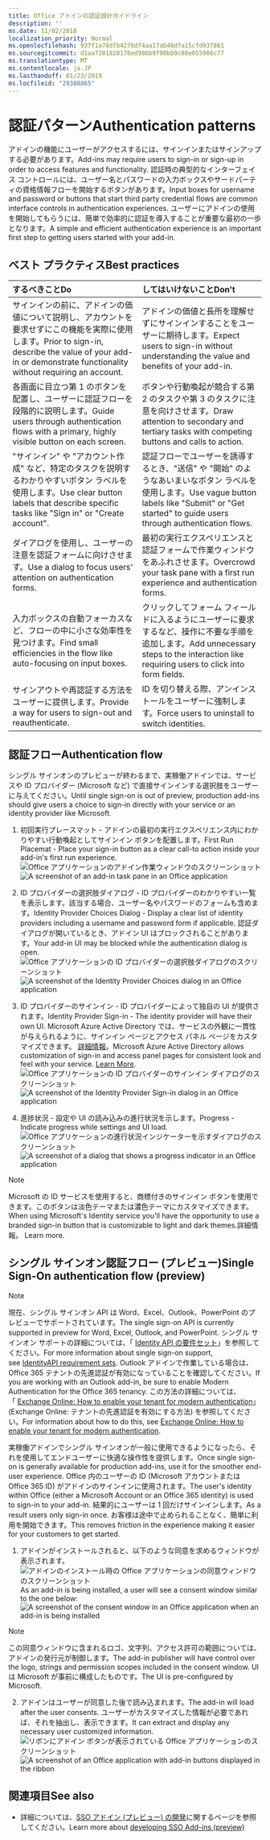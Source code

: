```yaml
---
title: Office アドインの認証設計ガイドライン
description: ''
ms.date: 11/02/2018
localization_priority: Normal
ms.openlocfilehash: 937f1a78dfb4276df4aa17ab48dfa15cfd937861
ms.sourcegitcommit: d1aa7201820176ed986b9f00bb9c88e055906c77
ms.translationtype: MT
ms.contentlocale: ja-JP
ms.lasthandoff: 01/23/2019
ms.locfileid: "29388865"
---
```

# <a name="authentication-patterns"></a><span data-ttu-id="33323-102">認証パターン</span><span class="sxs-lookup"><span data-stu-id="33323-102">Authentication patterns</span></span>

<span data-ttu-id="33323-103">アドインの機能にユーザーがアクセスするには、サインインまたはサインアップする必要があります。</span><span class="sxs-lookup"><span data-stu-id="33323-103">Add-ins may require users to sign-in or sign-up in order to access features and functionality.</span></span> <span data-ttu-id="33323-104">認証時の典型的なインターフェイス コントロールには、ユーザー名とパスワードの入力ボックスやサードパーティの資格情報フローを開始するボタンがあります。</span><span class="sxs-lookup"><span data-stu-id="33323-104">Input boxes for username and password or buttons that start third party credential flows are common interface controls in authentication experiences.</span></span> <span data-ttu-id="33323-105">ユーザーにアドインの使用を開始してもらうには、簡単で効率的に認証を導入することが重要な最初の一歩となります。</span><span class="sxs-lookup"><span data-stu-id="33323-105">A simple and efficient authentication experience is an important first step to getting users started with your add-in.</span></span>

## <a name="best-practices"></a><span data-ttu-id="33323-106">ベスト プラクティス</span><span class="sxs-lookup"><span data-stu-id="33323-106">Best practices</span></span>

|<span data-ttu-id="33323-107">するべきこと</span><span class="sxs-lookup"><span data-stu-id="33323-107">Do</span></span>|<span data-ttu-id="33323-108">してはいけないこと</span><span class="sxs-lookup"><span data-stu-id="33323-108">Don't</span></span>|
|:----|:----|
|<span data-ttu-id="33323-109">サインインの前に、アドインの価値について説明し、アカウントを要求せずにこの機能を実際に使用します。</span><span class="sxs-lookup"><span data-stu-id="33323-109">Prior to sign-in, describe the value of your add-in or demonstrate functionality without requiring an account.</span></span> |<span data-ttu-id="33323-110">アドインの価値と長所を理解せずにサインインすることをユーザーに期待します。</span><span class="sxs-lookup"><span data-stu-id="33323-110">Expect users to sign-in without understanding the value and benefits of your add-in.</span></span>|
|<span data-ttu-id="33323-111">各画面に目立つ第 1 のボタンを配置し、ユーザーに認証フローを段階的に説明します。</span><span class="sxs-lookup"><span data-stu-id="33323-111">Guide users through authentication flows with a primary, highly visible button on each screen.</span></span> |<span data-ttu-id="33323-112">ボタンや行動喚起が競合する第 2 のタスクや第 3 のタスクに注意を向けさせます。</span><span class="sxs-lookup"><span data-stu-id="33323-112">Draw attention to secondary and tertiary tasks with competing buttons and calls to action.</span></span>|
|<span data-ttu-id="33323-113">"サインイン" や "アカウント作成" など、特定のタスクを説明するわかりやすいボタン ラベルを使用します。</span><span class="sxs-lookup"><span data-stu-id="33323-113">Use clear button labels that describe specific tasks like "Sign in" or "Create account".</span></span>   |<span data-ttu-id="33323-114">認証フローでユーザーを誘導するとき、"送信" や "開始" のようなあいまいなボタン ラベルを使用します。</span><span class="sxs-lookup"><span data-stu-id="33323-114">Use vague button labels like "Submit" or "Get started" to guide users through authentication flows.</span></span>|
|<span data-ttu-id="33323-115">ダイアログを使用し、ユーザーの注意を認証フォームに向けさせます。</span><span class="sxs-lookup"><span data-stu-id="33323-115">Use a dialog to focus users' attention on authentication forms.</span></span>    |<span data-ttu-id="33323-116">最初の実行エクスペリエンスと認証フォームで作業ウィンドウをあふれさせます。</span><span class="sxs-lookup"><span data-stu-id="33323-116">Overcrowd your task pane with a first run experience and authentication forms.</span></span>|
|<span data-ttu-id="33323-117">入力ボックスの自動フォーカスなど、フローの中に小さな効率性を見つけます。</span><span class="sxs-lookup"><span data-stu-id="33323-117">Find small efficiencies in the flow like auto-focusing on input boxes.</span></span> |<span data-ttu-id="33323-118">クリックしてフォーム フィールドに入るようにユーザーに要求するなど、操作に不要な手順を追加します。</span><span class="sxs-lookup"><span data-stu-id="33323-118">Add unnecessary steps to the interaction like requiring users to click into form fields.</span></span>|
|<span data-ttu-id="33323-119">サインアウトや再認証する方法をユーザーに提供します。</span><span class="sxs-lookup"><span data-stu-id="33323-119">Provide a way for users to sign-out and reauthenticate.</span></span>    |<span data-ttu-id="33323-120">ID を切り替える際、アンインストールをユーザーに強制します。</span><span class="sxs-lookup"><span data-stu-id="33323-120">Force users to uninstall to switch identities.</span></span>|

## <a name="authentication-flow"></a><span data-ttu-id="33323-121">認証フロー</span><span class="sxs-lookup"><span data-stu-id="33323-121">Authentication flow</span></span>
<span data-ttu-id="33323-122">シングル サインオンのプレビューが終わるまで、実稼働アドインでは、サービスや ID プロバイダー (Microsoft など) で直接サインインする選択肢をユーザーに与えてください。</span><span class="sxs-lookup"><span data-stu-id="33323-122">Until single sign-on is out of preview, production add-ins should give users a choice to sign-in directly with your service or an identity provider like Microsoft.</span></span>

1. <span data-ttu-id="33323-123">初回実行プレースマット - アドインの最初の実行エクスペリエンス内にわかりやすい行動喚起としてサインイン ボタンを配置します。</span><span class="sxs-lookup"><span data-stu-id="33323-123">First Run Placemat - Place your sign-in button as a clear call-to action inside your add-in's first run experience.</span></span>
<span data-ttu-id="33323-124">![Office アプリケーションのアドイン作業ウィンドウのスクリーンショット](../images/add-in-fre-value-placemat.png)</span><span class="sxs-lookup"><span data-stu-id="33323-124">![A screenshot of an add-in task pane in an Office application](../images/add-in-fre-value-placemat.png)</span></span>

2. <span data-ttu-id="33323-125">ID プロバイダーの選択肢ダイアログ - ID プロバイダーのわかりやすい一覧を表示します。該当する場合、ユーザー名やパスワードのフォームも含めます。</span><span class="sxs-lookup"><span data-stu-id="33323-125">Identity Provider Choices Dialog - Display a clear list of identity providers including a username and password form if applicable.</span></span> <span data-ttu-id="33323-126">認証ダイアログが開いているとき、アドイン UI はブロックされることがあります。</span><span class="sxs-lookup"><span data-stu-id="33323-126">Your add-in UI may be blocked while the authentication dialog is open.</span></span>
<span data-ttu-id="33323-127">![Office アプリケーションの ID プロバイダーの選択肢ダイアログのスクリーンショット](../images/add-in-auth-choices-dialog.png)</span><span class="sxs-lookup"><span data-stu-id="33323-127">![A screenshot of the Identity Provider Choices dialog in an Office application](../images/add-in-auth-choices-dialog.png)</span></span>



3. <span data-ttu-id="33323-128">ID プロバイダーのサインイン - ID プロバイダーによって独自の UI が提供されます。</span><span class="sxs-lookup"><span data-stu-id="33323-128">Identity Provider Sign-in - The identity provider will have their own UI.</span></span> <span data-ttu-id="33323-129">Microsoft Azure Active Directory では、サービスの外観に一貫性が与えられるように、サインイン ページとアクセス パネル ページをカスタマイズできます。 [詳細情報](https://docs.microsoft.com/azure/active-directory/fundamentals/customize-branding)。</span><span class="sxs-lookup"><span data-stu-id="33323-129">Microsoft Azure Active Directory allows customization of sign-in and access panel pages for consistent look and feel with your service. [Learn More](https://docs.microsoft.com/azure/active-directory/fundamentals/customize-branding).</span></span>
<span data-ttu-id="33323-130">![Office アプリケーションの ID プロバイダーのサインイン ダイアログのスクリーンショット](../images/add-in-auth-identity-sign-in.png)</span><span class="sxs-lookup"><span data-stu-id="33323-130">![A screenshot of the Identity Provider Sign-in dialog in an Office application](../images/add-in-auth-identity-sign-in.png)</span></span>

4. <span data-ttu-id="33323-131">進捗状況 - 設定や UI の読み込みの進行状況を示します。</span><span class="sxs-lookup"><span data-stu-id="33323-131">Progress - Indicate progress while settings and UI load.</span></span>
<span data-ttu-id="33323-132">![Office アプリケーションの進行状況インジケーターを示すダイアログのスクリーンショット](../images/add-in-auth-modal-interstitial.png)</span><span class="sxs-lookup"><span data-stu-id="33323-132">![A screenshot of a dialog that shows a progress indicator in an Office application](../images/add-in-auth-modal-interstitial.png)</span></span>

> [!NOTE] 
> <span data-ttu-id="33323-133">Microsoft の ID サービスを使用すると、商標付きのサインイン ボタンを使用できます。このボタンは淡色テーマまたは濃色テーマにカスタマイズできます。</span><span class="sxs-lookup"><span data-stu-id="33323-133">When using Microsoft's Identity service you'll have the opportunity to use a branded sign-in button that is customizable to light and dark themes.</span></span><span data-ttu-id="33323-134">詳細情報。</span><span class="sxs-lookup"><span data-stu-id="33323-134"> Learn more.</span></span>

## <a name="single-sign-on-authentication-flow-preview"></a><span data-ttu-id="33323-135">シングル サインオン認証フロー (プレビュー)</span><span class="sxs-lookup"><span data-stu-id="33323-135">Single Sign-On authentication flow (preview)</span></span>

> [!NOTE]
> <span data-ttu-id="33323-136">現在、シングル サインオン API は Word、Excel、Outlook、PowerPoint のプレビューでサポートされています。</span><span class="sxs-lookup"><span data-stu-id="33323-136">The single sign-on API is currently supported in preview for Word, Excel, Outlook, and PowerPoint.</span></span> <span data-ttu-id="33323-137">シングル サインオン サポートの詳細については、「 [Identity API の要件セット](https://docs.microsoft.com/office/dev/add-ins/reference/requirement-sets/identity-api-requirement-sets)」を参照してください。</span><span class="sxs-lookup"><span data-stu-id="33323-137">For more information about single sign-on support, see [IdentityAPI requirement sets](https://docs.microsoft.com/office/dev/add-ins/reference/requirement-sets/identity-api-requirement-sets).</span></span> <span data-ttu-id="33323-138">Outlook アドインで作業している場合は、Office 365 テナントの先進認証が有効になっていることを確認してください。</span><span class="sxs-lookup"><span data-stu-id="33323-138">If you are working with an Outlook add-in, be sure to enable Modern Authentication for the Office 365 tenancy.</span></span> <span data-ttu-id="33323-139">この方法の詳細については、「 [Exchange Online: How to enable your tenant for modern authentication](https://social.technet.microsoft.com/wiki/contents/articles/32711.exchange-online-how-to-enable-your-tenant-for-modern-authentication.aspx)」 (Exchange Online: テナントの先進認証を有効にする方法) を参照してください。</span><span class="sxs-lookup"><span data-stu-id="33323-139">For information about how to do this, see [Exchange Online: How to enable your tenant for modern authentication](https://social.technet.microsoft.com/wiki/contents/articles/32711.exchange-online-how-to-enable-your-tenant-for-modern-authentication.aspx).</span></span>

<span data-ttu-id="33323-140">実稼働アドインでシングル サインオンが一般に使用できるようになったら、それを使用してエンドユーザーに快適な操作性を提供します。</span><span class="sxs-lookup"><span data-stu-id="33323-140">Once single sign-on is generally available for production add-ins, use it for the smoother end-user experience.</span></span> <span data-ttu-id="33323-141">Office 内のユーザーの ID (Microsoft アカウントまたは Office 365 ID) がアドインのサインインに使用されます。</span><span class="sxs-lookup"><span data-stu-id="33323-141">The user's identity within Office (either a Microsoft Account or an Office 365 identity) is used to sign-in to your add-in.</span></span> <span data-ttu-id="33323-142">結果的にユーザーは 1 回だけサインインします。</span><span class="sxs-lookup"><span data-stu-id="33323-142">As a result users only sign-in once.</span></span> <span data-ttu-id="33323-143">お客様は途中で止められることなく、簡単に利用を開始できます。</span><span class="sxs-lookup"><span data-stu-id="33323-143">This removes friction in the experience making it easier for your customers to get started.</span></span>

1. <span data-ttu-id="33323-144">アドインがインストールされると、以下のような同意を求めるウィンドウが表示されます。![アドインのインストール時の Office アプリケーションの同意ウィンドウのスクリーンショット](../images/add-in-auth-SSO-consent-dialog.png)</span><span class="sxs-lookup"><span data-stu-id="33323-144">As an add-in is being installed, a user will see a consent window similar to the one below: ![A screenshot of the consent window in an Office application when an add-in is being installed](../images/add-in-auth-SSO-consent-dialog.png)</span></span>
> [!NOTE]
> <span data-ttu-id="33323-145">この同意ウィンドウに含まれるロゴ、文字列、アクセス許可の範囲については、アドインの発行元が制御します。</span><span class="sxs-lookup"><span data-stu-id="33323-145">The add-in publisher will have control over the logo, strings and permission scopes included in the consent window.</span></span> <span data-ttu-id="33323-146">UI は Microsoft が事前に構成したものです。</span><span class="sxs-lookup"><span data-stu-id="33323-146">The UI is pre-configured by Microsoft.</span></span>

2. <span data-ttu-id="33323-147">アドインはユーザーが同意した後で読み込まれます。</span><span class="sxs-lookup"><span data-stu-id="33323-147">The add-in will load after the user consents.</span></span> <span data-ttu-id="33323-148">ユーザーがカスタマイズした情報が必要であれば、それを抽出し、表示できます。</span><span class="sxs-lookup"><span data-stu-id="33323-148">It can extract and display any necessary user customized information.</span></span>
<span data-ttu-id="33323-149">![リボンにアドイン ボタンが表示されている Office アプリケーションのスクリーンショット](../images/add-in-ribbon.png)</span><span class="sxs-lookup"><span data-stu-id="33323-149">![A screenshot of an Office application with add-in buttons displayed in the ribbon](../images/add-in-ribbon.png)</span></span>

## <a name="see-also"></a><span data-ttu-id="33323-150">関連項目</span><span class="sxs-lookup"><span data-stu-id="33323-150">See also</span></span>
- <span data-ttu-id="33323-151">詳細については、[SSO アドイン (プレビュー) の開発](https://docs.microsoft.com/office/dev/add-ins/develop/sso-in-office-add-ins)に関するページを参照してください。</span><span class="sxs-lookup"><span data-stu-id="33323-151">Learn more about [developing SSO Add-ins (preview)](https://docs.microsoft.com/office/dev/add-ins/develop/sso-in-office-add-ins)</span></span>
